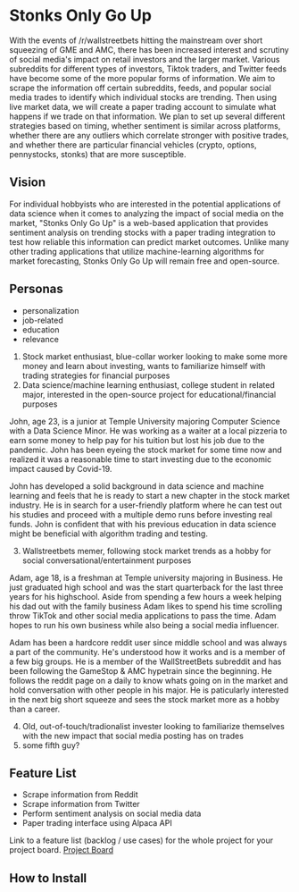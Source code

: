 # Stonks Only Go Up

With the events of /r/wallstreetbets hitting the mainstream over short squeezing of GME and AMC, there has been increased interest and scrutiny of social media's impact on retail investors and the larger market. Various subreddits for different types of investors, Tiktok traders, and Twitter feeds have become some of the more popular forms of information. We aim to scrape the information off certain subreddits, feeds, and popular social media trades to identify which individual stocks are trending. Then using live market data, we will create a paper trading account to simulate what happens if we trade on that information. We plan to set up several different strategies based on timing, whether sentiment is similar across platforms, whether there are any outliers which correlate stronger with positive trades, and whether there are particular financial vehicles (crypto, options, pennystocks, stonks) that are more susceptible.

## Vision

For individual hobbyists who are interested in the potential applications of data science when it comes to analyzing the impact of social media on the market, "Stonks Only Go Up" is a web-based application that provides sentiment analysis on trending stocks with a paper trading integration to test how reliable this information can predict market outcomes. Unlike many other trading applications that utilize machine-learning algorithms for market forecasting, Stonks Only Go Up will remain free and open-source.

## Personas

* personalization
* job-related
* education
* relevance

1. Stock market enthusiast, blue-collar worker looking to make some more money and learn about investing, wants to familiarize himself with trading strategies for financial purposes
2. Data science/machine learning enthusiast, college student in related major, interested in the open-source project for educational/financial purposes

  John, age 23, is a junior at Temple University majoring Computer Science with a Data Science Minor. He was working as a waiter at a local pizzeria to earn some money to help   pay for his tuition but lost his job due to the pandemic. John has been eyeing the stock market for some time now and realized it was a reasonable time to start investing due    to the economic impact caused by Covid-19. 
  
  John has developed a solid background in data science and machine learning and feels that he is ready to start a new chapter in the stock market industry. He is in search for    a user-friendly platform where he can test out his studies and proceed with a multiple demo runs before investing real funds. John is confident that with his previous          education in data science might be beneficial with algorithm trading and testing. 

3. Wallstreetbets memer, following stock market trends as a hobby for social conversational/entertainment purposes

  Adam, age 18, is a freshman at Temple university majoring in Business. He just graduated high school and was the start quarterback for the last three years for his highschool. Aside from spending a few hours a week helping his dad out with the family business Adam likes to spend his time scrolling throw TikTok and other social media applications to pass the time. Adam hopes to run his own business while also being a social media influencer.

  Adam has been a hardcore reddit user since middle school and was always a part of the community. He's understood how it works and is a member of a few big groups. He is a member of the WallStreetBets subreddit and has been following the GameStop & AMC hypetrain since the beginning. He follows the reddit page on a daily to know whats going on in the market and hold conversation with other people in his major. He is paticularly interested in the next big short squeeze and sees the stock market more as a hobby than a career.

4. Old, out-of-touch/tradionalist invester looking to familiarize themselves with the new impact that social media posting has on trades
5. some fifth guy?

## Feature List

* Scrape information from Reddit
* Scrape information from Twitter
* Perform sentiment analysis on social media data
* Paper trading interface using Alpaca API

Link to  a feature list (backlog / use cases) for the whole project for your project board.
[Project Board](https://trello.com/b/mm51f6Tv/stonks-only-go-up)

## How to Install
